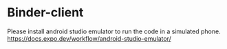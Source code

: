 # Binder-client

Please install android studio emulator to run the code in a simulated phone.
https://docs.expo.dev/workflow/android-studio-emulator/

